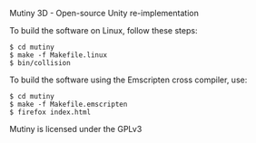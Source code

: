 Mutiny 3D - Open-source Unity re-implementation

To build the software on Linux, follow these steps:

```
$ cd mutiny
$ make -f Makefile.linux
$ bin/collision
```

To build the software using the Emscripten cross compiler, use:

```
$ cd mutiny
$ make -f Makefile.emscripten
$ firefox index.html
```

Mutiny is licensed under the GPLv3
